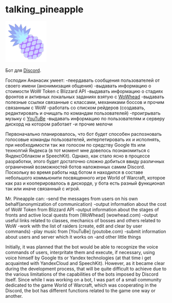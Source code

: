 #  talking_pineapple 

![logo](https://github.com/l0mak/talking_pineapple/blob/master/logo.png)

Бот для [Discord](https://discordapp.com/).

Господин Ананасик умеет:
-пеердавать сообщения пользователей от своего имени (анонимизация общения)
-выдавать информацию о стоимости WoW Token с Blizzard API
-выдавать информацию о стадиях фронтов и активных локальных заданиях взятую с [WoWhead](wowhead.com)
-выдавать полезные ссылки связанные с классами, механиками боссов и прочим связанным с WoW
-работать со списком рейдеров (создавать, редактировать и очищать по командам пользователей)
-проигрывать музыку с [YouTuBe](youtobe.com)
-выдавать информацию по пользователям и серверу дискорд на котором работает
-и прочие мелочи

Первоначально планировалось, что бот будет способен распозновать голосовые команды пользователей, интерпетировать их и исполнять, при необходимости так же голосом по средству Google tts или технолгий Яндекса (в тот момент мне довелось познакомиться с ЯндексОблаком и SpeechKit). Однако, как стало ясно в процессе разработки, этого будет достаточно сложно добиться ввиду различных ограничений возможностей ботов наложенных самим Discord. Поскольку во время работы над ботом я находился в составе небольшого коммьюнити посвященного игре World of Warcraft, которое как раз и кооперировалось в дискорде, у бота есть разный функционал так или иначе связанный с игрой.

Mr. Pineapple can:
-send the messages from users on his own behalf(anonymization of communication)
-output information about the cost of WoW Token from Blizzard API
-output information about the stages of fronts and active local quests from [WoWhead] (wowhead.com)
-output useful links related to classes, mechanics of bosses and others related to WoW
-work with the list of raiders (create, edit and clear by user commands)
-play music from [YouTuBe] (youtobe.com)
-submit information about users and server which it works on
-and other little things

Initially, it was planned that the bot would be able to recognize the voice commands of users, interpritate them and execute, if necessary, using voice himself by Google tts or Yandex technologies (at that time i get acquainted with YandexCloud and SpeechKit). However, as it became clear during the development process, that will be quite difficult to achieve due to the various limitations of the capabilities of the bots imposed by Discord itself. Since while I was working on a bot, I was part of a small community dedicated to the game World of Warcraft, which was cooperating in the Discord, the bot has different functions related to the game one way or another.
